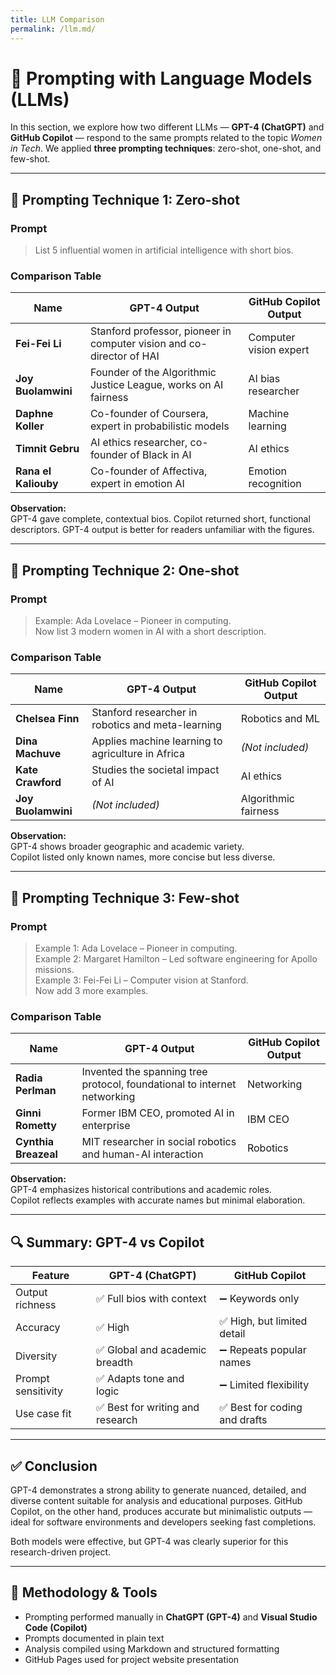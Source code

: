 ```yaml
---
title: LLM Comparison
permalink: /llm.md/
---
```


# 🤖 Prompting with Language Models (LLMs)

In this section, we explore how two different LLMs — **GPT-4 (ChatGPT)** and **GitHub Copilot** — respond to the same prompts related to the topic *Women in Tech*. We applied **three prompting techniques**: zero-shot, one-shot, and few-shot.

---

## 🧠 Prompting Technique 1: Zero-shot

### Prompt
> List 5 influential women in artificial intelligence with short bios.

### Comparison Table

| Name               | GPT-4 Output                                                                                   | GitHub Copilot Output             |
|--------------------|-----------------------------------------------------------------------------------------------|-----------------------------------|
| **Fei-Fei Li**      | Stanford professor, pioneer in computer vision and co-director of HAI                         | Computer vision expert            |
| **Joy Buolamwini**  | Founder of the Algorithmic Justice League, works on AI fairness                              | AI bias researcher                |
| **Daphne Koller**   | Co-founder of Coursera, expert in probabilistic models                                        | Machine learning                  |
| **Timnit Gebru**    | AI ethics researcher, co-founder of Black in AI                                               | AI ethics                         |
| **Rana el Kaliouby**| Co-founder of Affectiva, expert in emotion AI                                                 | Emotion recognition               |

**Observation:**  
GPT-4 gave complete, contextual bios. Copilot returned short, functional descriptors. GPT-4 output is better for readers unfamiliar with the figures.

---

## 🧠 Prompting Technique 2: One-shot

### Prompt
> Example: Ada Lovelace – Pioneer in computing.  
> Now list 3 modern women in AI with a short description.

### Comparison Table

| Name               | GPT-4 Output                                                                 | GitHub Copilot Output         |
|--------------------|------------------------------------------------------------------------------|-------------------------------|
| **Chelsea Finn**    | Stanford researcher in robotics and meta-learning                           | Robotics and ML               |
| **Dina Machuve**    | Applies machine learning to agriculture in Africa                           | *(Not included)*              |
| **Kate Crawford**   | Studies the societal impact of AI                                           | AI ethics                     |
| **Joy Buolamwini**  | *(Not included)*                                                            | Algorithmic fairness          |

**Observation:**  
GPT-4 shows broader geographic and academic variety.  
Copilot listed only known names, more concise but less diverse.

---

## 🧠 Prompting Technique 3: Few-shot

### Prompt
> Example 1: Ada Lovelace – Pioneer in computing.  
> Example 2: Margaret Hamilton – Led software engineering for Apollo missions.  
> Example 3: Fei-Fei Li – Computer vision at Stanford.  
> Now add 3 more examples.

### Comparison Table

| Name               | GPT-4 Output                                                                                  | GitHub Copilot Output   |
|--------------------|----------------------------------------------------------------------------------------------|--------------------------|
| **Radia Perlman**   | Invented the spanning tree protocol, foundational to internet networking                    | Networking               |
| **Ginni Rometty**   | Former IBM CEO, promoted AI in enterprise                                                   | IBM CEO                  |
| **Cynthia Breazeal**| MIT researcher in social robotics and human-AI interaction                                  | Robotics                 |

**Observation:**  
GPT-4 emphasizes historical contributions and academic roles.  
Copilot reflects examples with accurate names but minimal elaboration.

---

## 🔍 Summary: GPT-4 vs Copilot

| Feature             | GPT-4 (ChatGPT)               | GitHub Copilot               |
|---------------------|-------------------------------|-------------------------------|
| Output richness     | ✅ Full bios with context       | ➖ Keywords only               |
| Accuracy            | ✅ High                        | ✅ High, but limited detail    |
| Diversity           | ✅ Global and academic breadth | ➖ Repeats popular names       |
| Prompt sensitivity  | ✅ Adapts tone and logic       | ➖ Limited flexibility         |
| Use case fit        | ✅ Best for writing and research | ✅ Best for coding and drafts  |

---

## ✅ Conclusion

GPT-4 demonstrates a strong ability to generate nuanced, detailed, and diverse content suitable for analysis and educational purposes. GitHub Copilot, on the other hand, produces accurate but minimalistic outputs — ideal for software environments and developers seeking fast completions.

Both models were effective, but GPT-4 was clearly superior for this research-driven project.

---

## 📁 Methodology & Tools

- Prompting performed manually in **ChatGPT (GPT-4)** and **Visual Studio Code (Copilot)**  
- Prompts documented in plain text  
- Analysis compiled using Markdown and structured formatting  
- GitHub Pages used for project website presentation
